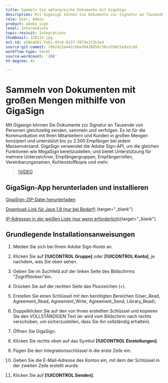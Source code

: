 ```yaml
---
title: Sammeln Sie umfangreiche Dokumente mit GigaSign
description: Mit Gigasign können Sie Dokumente zur Signatur an Tausende von Personen gleichzeitig senden, erfassen und verfolgen.
role: User, Admin
product: adobe sign
level: Intermediate
topic-revisit: Integrations
thumbnail: 328113.jpg
exl-id: a59eab61-fe61-45c6-8137-f074e1f2b3ed
source-git-commit: 7d82422e442cbbed9420050c30ca70821e9a2cdd
workflow-type: tm+mt
source-wordcount: '268'
ht-degree: 4%

---
```


# Sammeln von Dokumenten mit großen Mengen mithilfe von GigaSign

Mit Gigasign können Sie Dokumente zur Signatur an Tausende von Personen gleichzeitig senden, sammeln und verfolgen. Es ist für die Kommunikation mit Ihren Mitarbeitern und Kunden in großen Mengen konzipiert und unterstützt bis zu 2.500 Empfänger bei jedem Massenversand. GigaSign verwendet die Adobe Sign-API, um die gleichen Funktionen wie MegaSign bereitzustellen, und bietet Unterstützung für mehrere Unterzeichner, Empfängergruppen, Empfängerrollen, Vereinbarungsnamen, Kohlenstoffkopie und mehr.

>[!VIDEO](https://video.tv.adobe.com/v/328113?hidetitle=true)

## GigaSign-App herunterladen und installieren

[GigaSign-ZIP-Datei herunterladen](https://documentcloud.adobe.com/link/track?uri=urn:aaid:scds:US:8975dbca-98d5-4e66-9164-d21163c91c7f)

[Download-Link für Java 1.8 (nur bei Bedarf)](https://www.oracle.com/java/technologies/javase/javase8-archive-downloads.html) {target=&quot;_blank&quot;}

[IP-Adressen in der weißen Liste (nur wenn erforderlich)](https://helpx.adobe.com/de/sign/system-requirements.html#IPs){target=&quot;_blank&quot;}

## Grundlegende Installationsanweisungen

1. Melden Sie sich bei Ihrem Adobe Sign-Konto an.

1. Klicken Sie auf **[!UICONTROL Gruppe]** oder **[!UICONTROL Konto]**, je nachdem, was Sie oben sehen.

1. Geben Sie im Suchfeld auf der linken Seite des Bildschirms &quot;Zugriffstoken&quot;ein.

1. Drücken Sie auf der rechten Seite das Pluszeichen (+).

1. Erstellen Sie einen Schlüssel mit den benötigten Bereichen (User_Read, Agreement_Read, Agreement_Write, Agreement_Send, Library_Read).

1. Doppelklicken Sie auf den von Ihnen erstellten Schlüssel und kopieren Sie den VOLLSTÄNDIGEN Text (er wird vom Bildschirm nach rechts verschoben, um sicherzustellen, dass Sie ihn vollständig erhalten).

1. Öffnen Sie GigaSign.

1. Klicken Sie rechts oben auf das Symbol **[!UICONTROL Einstellungen]**.

1. Fügen Sie den Integrationsschlüssel in die erste Zeile ein.

1. Geben Sie die E-Mail-Adresse des Kontos ein, mit dem der Schlüssel in der zweiten Zeile erstellt wurde.

1. Klicken Sie auf **[!UICONTROL Senden]**.
